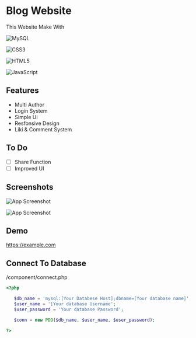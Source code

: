
# Blog Website



This Website Make With

![MySQL](https://img.shields.io/badge/mysql-%2300f.svg?style=for-the-badge&logo=mysql&logoColor=white) 

![CSS3](https://img.shields.io/badge/css3-%231572B6.svg?style=for-the-badge&logo=css3&logoColor=white)

![HTML5](https://img.shields.io/badge/html5-%23E34F26.svg?style=for-the-badge&logo=html5&logoColor=white)

![JavaScript](https://img.shields.io/badge/javascript-%23323330.svg?style=for-the-badge&logo=javascript&logoColor=%23F7DF1E)



## Features

- Multi Author
- Login System
- Simple Ui
- Resfonsive Design
- Liki & Comment System


## To Do
- [ ]  Share Function
- [ ]  Improved UI
## Screenshots

![App Screenshot](https://via.placeholder.com/468x300?text=App+Screenshot+Here)

![App Screenshot](https://via.placeholder.com/468x300?text=App+Screenshot+Here)



## Demo

https://example.com


## Connect To Database

/component/connect.php
```php
<?php

   $db_name = 'mysql:[Your Databese Host];dbname=[Your database name]';
   $user_name = '[Your database Username';
   $user_password = 'Your database Password';

   $conn = new PDO($db_name, $user_name, $user_password);

?>
```

